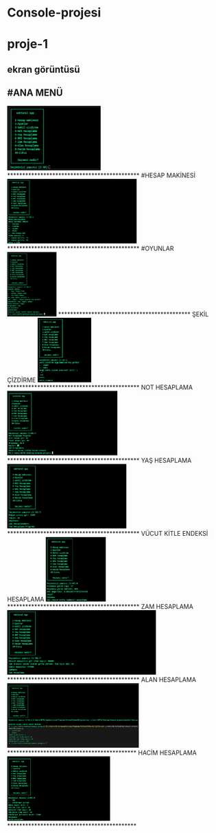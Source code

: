# Console-projesi
# proje-1
## ekran görüntüsü

#ANA MENÜ
-----------
<img height="150" src="resim/resim1.png">
********************************************
#HESAP MAKİNESİ
<img height="150" src="resim/resimA.png">
********************************************
#OYUNLAR
<img height="150" src="resim/resimB.png">
********************************************
ŞEKİL ÇİZDİRME
<img height="150" src="resim/resimC.png">
********************************************
NOT HESAPLAMA
<img height="150" src="resim/resimD.png">
********************************************
YAŞ HESAPLAMA
<img height="150" src="resim/resimE.png">
********************************************
VÜCUT KİTLE ENDEKSİ HESAPLAMA
<img height="150" src="resim/resimF.png">
********************************************
ZAM HESAPLAMA
<img height="150" src="resim/resimG.png">
********************************************
ALAN HESAPLAMA
<img height="150" src="resim/resimH.png">
*******************************************
HACİM HESAPLAMA
<img height="150" src="resim/resimI.png">
*******************************************